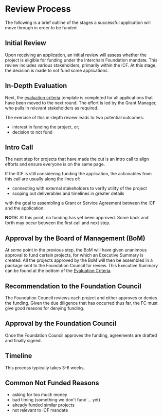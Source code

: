 # Review Process

The following is a brief outline of the stages a successful
application will move through in order to be funded.

## Initial Review

Upon receiving an application, an initial review will 
assess whether the project is eligible for funding under the
Interchain Foundation mandate. This review includes various
stakeholders, primarily within the ICF. At this stage, the decision is
made to not fund some applications.

## In-Depth Evaluation

Next, the [evaluation criteria](./evaluation_criteria.md) template
is completed for all applications that have been moved to the next round.
The effort is led by the Grant Manager, who pulls in relevant
stakeholders as required.

The exercise of this in-depth review leads to two potential outcomes:
- interest in funding the project, or;
- decision to not fund

## Intro Call

The next step for projects that have made the cut is an intro call
to align efforts and ensure everyone is on the same page.

If the ICF is still considering funding the application,
the actionables from this call are usually along the lines of:
- connecting with external stakeholders to verify utility of the project
- scoping out deliverables and timelines in greater details

with the goal to assembling a Grant or Service Agreement between the ICF and
the application.

**NOTE:** At this point, no funding has yet been approved. Some
back and forth may occur between the first call and next step.

## Approval by the Board of Management (BoM)

At some point in the previous step, the BoM will have given unanimous
approval to fund certain projects, for which an Executive Summary is
created. All the projects approved by the BoM will then be assembled
in a package sent to the Foundation Council for review. This Executive
Summary can be found at the bottom of the [Evaluation Criteria](./evaluation_criteria.md).

## Recommendation to the Foundation Council

The Foundation Council reviews each project and either approves or
denies the funding. Given the due diligence that has occurred thus far,
the FC must give good reasons for denying funding.

## Approval by the Foundation Council

Once the Foundation Council approves the funding, agreements are drafted and finally signed.

## Timeline

This process typically takes 3-8 weeks. 

## Common Not Funded Reasons

- asking for too much money
- bad timing (something we don't fund ... yet)
- already funded similar projects
- not relevant to ICF mandate
